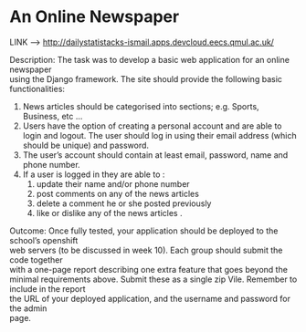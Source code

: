 An Online Newspaper
===================

LINK --> http://dailystatistacks-ismail.apps.devcloud.eecs.qmul.ac.uk/

Description:	The	task was	to	develop	a	basic	web	application	for	an	online	newspaper	
using	the	Django	framework.	The	site	should	provide	the	following	basic	functionalities:		
1. News articles should be categorised into sections; e.g. Sports, Business, etc ...
1. Users	have	the	option	of	creating	a	personal	account	and	are	able	to	login	and	logout.	
   The	user	should	log	in	using	their	email	address	(which	should	be	unique)	and	
   password.
1. The	user’s	account	should	contain	at	least	email,	password,	name	and	phone	number.
1. If	a	user	is	logged	in	they	are	able	to	:
   1. update	their	name	and/or	phone	number		
   1. post	comments	on	any	of	the	news	articles	
   1. delete	a	comment	he	or	she	posted	previously	
   1. like	or	dislike	any	of	the	news	articles	.

Outcome:	Once	fully	tested,	your	application	should	be	deployed	to	the	school’s	openshift	
web	servers	(to	be	discussed	in	week	10).	Each	group	should	submit	the	code	together	
with	a	one-page	report	describing	one	extra	feature	that	goes	beyond	the	minimal	
requirements	above.	Submit	these	as	a	single	zip	Vile.	Remember	to	include	in	the	report	
the	URL	of	your	deployed	application,	and	the	username	and	password	for	the	admin	
page.
